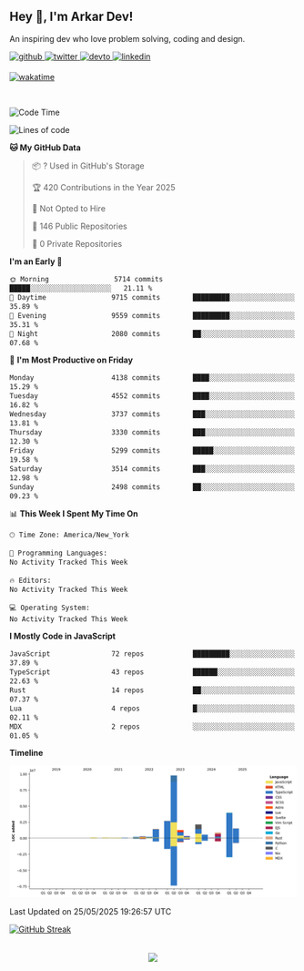## Hey 👋, I'm Arkar Dev!  

An inspiring dev who love problem solving, coding and design.

<a href="https://github.com/Riley1101" target="_blank">
<img src=https://img.shields.io/badge/github-%2324292e.svg?&style=for-the-badge&logo=github&logoColor=white alt=github style="margin-bottom: 5px;" />
</a>
<a href="https://twitter.com/arkardev" target="_blank">
<img src=https://img.shields.io/badge/twitter-%2300acee.svg?&style=for-the-badge&logo=twitter&logoColor=white alt=twitter style="margin-bottom: 5px;" />
</a>
<a href="https://dev.to/riley1101" target="_blank">
<img src=https://img.shields.io/badge/dev.to-%2308090A.svg?&style=for-the-badge&logo=dev.to&logoColor=white alt=devto style="margin-bottom: 5px;" />
</a>
<a href="https://linkedin.com/in/arkar-kaung-myat" target="_blank">
<img src=https://img.shields.io/badge/linkedin-%231E77B5.svg?&style=for-the-badge&logo=linkedin&logoColor=white alt=linkedin style="margin-bottom: 5px;" />
</a>
  
[![wakatime](https://wakatime.com/badge/user/cf23b6e3-75f8-4c04-b0e3-273191c8d2ec.svg)](https://wakatime.com/@cf23b6e3-75f8-4c04-b0e3-273191c8d2ec)

<br/>

<!--START_SECTION:waka-->
![Code Time](http://img.shields.io/badge/Code%20Time-1%2C414%20hrs%2020%20mins-blue)

![Lines of code](https://img.shields.io/badge/From%20Hello%20World%20I%27ve%20Written-25.5%20million%20lines%20of%20code-blue)

**🐱 My GitHub Data** 

> 📦 ? Used in GitHub's Storage 
 > 
> 🏆 420 Contributions in the Year 2025
 > 
> 🚫 Not Opted to Hire
 > 
> 📜 146 Public Repositories 
 > 
> 🔑 0 Private Repositories 
 > 
**I'm an Early 🐤** 

```text
🌞 Morning                5714 commits        █████░░░░░░░░░░░░░░░░░░░░   21.11 % 
🌆 Daytime                9715 commits        █████████░░░░░░░░░░░░░░░░   35.89 % 
🌃 Evening                9559 commits        █████████░░░░░░░░░░░░░░░░   35.31 % 
🌙 Night                  2080 commits        ██░░░░░░░░░░░░░░░░░░░░░░░   07.68 % 
```
📅 **I'm Most Productive on Friday** 

```text
Monday                   4138 commits        ████░░░░░░░░░░░░░░░░░░░░░   15.29 % 
Tuesday                  4552 commits        ████░░░░░░░░░░░░░░░░░░░░░   16.82 % 
Wednesday                3737 commits        ███░░░░░░░░░░░░░░░░░░░░░░   13.81 % 
Thursday                 3330 commits        ███░░░░░░░░░░░░░░░░░░░░░░   12.30 % 
Friday                   5299 commits        █████░░░░░░░░░░░░░░░░░░░░   19.58 % 
Saturday                 3514 commits        ███░░░░░░░░░░░░░░░░░░░░░░   12.98 % 
Sunday                   2498 commits        ██░░░░░░░░░░░░░░░░░░░░░░░   09.23 % 
```


📊 **This Week I Spent My Time On** 

```text
🕑︎ Time Zone: America/New_York

💬 Programming Languages: 
No Activity Tracked This Week

🔥 Editors: 
No Activity Tracked This Week

💻 Operating System: 
No Activity Tracked This Week
```

**I Mostly Code in JavaScript** 

```text
JavaScript               72 repos            █████████░░░░░░░░░░░░░░░░   37.89 % 
TypeScript               43 repos            ██████░░░░░░░░░░░░░░░░░░░   22.63 % 
Rust                     14 repos            ██░░░░░░░░░░░░░░░░░░░░░░░   07.37 % 
Lua                      4 repos             █░░░░░░░░░░░░░░░░░░░░░░░░   02.11 % 
MDX                      2 repos             ░░░░░░░░░░░░░░░░░░░░░░░░░   01.05 % 
```



**Timeline**

![Lines of Code chart](https://raw.githubusercontent.com/Riley1101/Riley1101/main/assets/bar_graph.png)


 Last Updated on 25/05/2025 19:26:57 UTC
<!--END_SECTION:waka-->

[![GitHub Streak](https://streak-stats.demolab.com?user=Riley1101)](https://git.io/streak-stats)
  
<br/>  
<div align="center">
<img src="https://komarev.com/ghpvc/?username=Riley1101&&style=flat-square" align="center" />
</div>  


